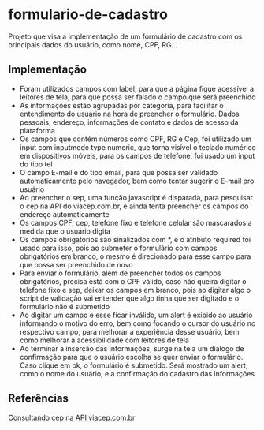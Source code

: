 # formulario-de-cadastro
Projeto que visa a implementação de um formulário de cadastro com os principais dados do usuário, como nome, CPF, RG...
## Implementação
* Foram utilizados campos com label, para que a página fique acessível a leitores de tela, para que possa ser falado o campo que será preenchido
* As informações estão agrupadas por categoria, para facilitar o entendimento do usuário na hora de preencher o formulário. Dados pessoais, endereço, informações de contato e dados de acesso da plataforma
* Os campos que contém números como CPF, RG e Cep, foi utilizado um input com inputmode type numeric, que torna visível o teclado numérico em dispositivos móveis, para os campos de telefone, foi usado um input do tipo tel
* O campo E-mail é do tipo email, para que possa ser validado automaticamente pelo navegador, bem como tentar sugerir o E-mail pro usuário
* Ao preencher o sep, uma função javascript é disparada, para pesquisar o cep na API do viacep.com.br, e ainda tenta preencher os campos do endereço automaticamente
* Os campos CPF, cep, telefone fixo e telefone celular são mascarados a medida que o usuário digita
* Os campos obrigatórios são sinalizados com *, e o atributo required foi usado para isso, pois ao submeter o formulário com campos obrigatórios em branco, o mesmo é direcionado para esse campo para que possa ser preenchido de novo
* Para enviar o formulário, além de preencher todos os campos obrigatórios, precisa está com o CPF válido, caso não queira digitar o telefone fixo e sep, deixar os campos em branco, pois ao digitar algo o script de validação vai entender que algo tinha que ser digitado e o formulário não é submetido
* Ao digitar um campo e esse ficar inválido, um alert é exibido ao usuário informando o motivo do erro, bem como focando o cursor do usuário no respectivo campo, para melhorar a experiência desse usuário, bem como melhorar a acessibilidade com leitores de tela
* Ao terminar a inserção das informações, surge na tela um diálogo de confirmação para que o usuário escolha se quer enviar o formulário. Caso clique em ok, o formulário é submetido. Será mostrado um alert, como o nome do usuário, e a confirmação do cadastro das informações
## Referências
[Consultando cep na API viacep.com.br](https://viacep.com.br/)